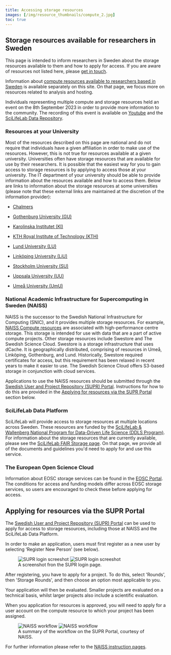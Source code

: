 ```yaml
---
title: Accessing storage resources
images: [/img/resource_thumbnails/compute_2.jpg]
toc: true
---
```


## Storage resources available for researchers in Sweden

This page is intended to inform researchers in Sweden about the storage resources available to them and how to apply for access. If you are aware of resources not listed here, please [get in touch](/contact/).

Information about [compute resources available to researchers based in Sweden](/services/e-infrastructure/) is available separately on this site. On that page, we focus more on resources related to analysis and hosting.

Individuals representing multiple compute and storage resources held an event on the 8th September 2023 in order to provide more information to the community. The recording of this event is available on [Youtube](https://www.youtube.com/watch?v=SJoT5FYBomY) and the [SciLifeLab Data Repository](https://doi.org/10.17044/scilifelab.24106152.v2).

### Resources at your University

Most of the resources described on this page are national and do not require that individuals have a given affiliation in order to make use of the resources. However, this is not true for resources available at a given university. Universities often have storage resources that are available for use by their researchers. It is possible that the easiest way for you to gain access to storage resources is by applying to access those at your university. The IT department of your university should be able to provide information about the resources available and how to access them. Below are links to information about the storage resources at some universities (please note that these external links are maintained at the discretion of the information provider):

- [Chalmers](https://www.chalmers.se/en/infrastructure/ecommons/compute-and-storage/)

- [Gothenburg University (GU)](https://www.medarbetarportalen.gu.se/service-stod/hantering-av-forskningsdata/steg-3-lagra-forskningsdata/?languageId=100001&skipSSOCheck=true&referer=https%3A%2F%2Fwww.google.com%2F)

- [Karolinska Institutet (KI)](https://staff.ki.se/guidelines-for-research-documentation-and-data-management)

- [KTH Royal Institute of Technology (KTH)](https://www.kth.se/en/biblioteket/publicera-analysera/hantera-forskningsdata/lagring-av-forskningsdata-och-langsiktigt-bevarande-1.861129)

- [Lund University (LU)](https://www.staff.lu.se/research-and-education/research-support/support-research-process/research-data-management)

- [Linköping University (LiU)](https://ep.liu.se/en/datamanagement.aspx)

- [Stockholm University (SU)](https://www.su.se/staff/researchers/research-data)

- [Uppsala University (UU)](https://mp.uu.se/en/web/info/forska/forskningsdata/lagra-samarbeta)

- [Umeå University (UmU)](https://www.umu.se/en/library/research-data/)

### National Academic Infrastructure for Supercomputing in Sweden (NAISS)

NAISS is the successor to the Swedish National Infrastructure for Computing (SNIC), and it provides multiple storage resources. For example, [NAISS Compute resources](/services/e-infrastructure/#national-academic-infrastructure-for-supercomputing-in-sweden-naiss) are associated with high-performance centre storage. This storage is intended for use with data that are a part of active compute projects. Other storage resources include Swestore and The Swedish Science Cloud. Swestore is a storage infrastructure that uses dCache. It is geographically distributed, comprising of resources in Umeå, Linköping, Gothenburg, and Lund. Historically, Swestore required certificates for access, but this requirement has been relaxed in recent years to make it easier to use. The Swedish Science Cloud offers S3-based storage in conjunction with cloud services.

Applications to use the NAISS resources should be submitted through the [Swedish User and Project Repository (SUPR) Portal](https://supr.naiss.se/). Instructions for how to do this are provided in the [Applying for resources via the SUPR Portal](#applying-for-resources-via-the-supr-portal) section below.

### SciLifeLab Data Platform

SciLifeLab will provide access to storage resources at multiple locations across Sweden. These resources are funded by the [SciLifeLab & Wallenberg National Program for Data-Driven Life Science (DDLS Program)](https://www.scilifelab.se/data-driven/). For information about the storage resources that are currently available, please see the [SciLifeLab FAIR Storage page](/services/fairstorage/). On that page, we provide all of the documents and guidelines you'd need to apply for and use this service.

### The European Open Science Cloud

Information about EOSC storage services can be found in the [EOSC Portal](https://eosc-portal.eu/). The conditions for access and funding models differ across EOSC storage services, so users are encouraged to check these before applying for access.

## Applying for resources via the SUPR Portal

The [Swedish User and Project Repository (SUPR) Portal](https://supr.naiss.se/) can be used to apply for access to storage resources, including those at NAISS and the SciLifeLab Data Platform.

In order to make an application, users must first register as a new user by selecting ‘Register New Person’ (see below).

 <figure class="my-3 figure w-100 text-center">
  <img src="/img/misc/SUPR_login.png" alt="SUPR login screeshot" class="figure-img img-fluid w-75 d-none d-xl-inline">
  <img src="/img/misc/SUPR_login.png" alt="SUPR login screeshot" class="figure-img img-fluid w-100 d-xl-none">
  <figcaption class="figure-caption">A screenshot fron the SUPR login page.</figcaption>
</figure>

After registering, you have to apply for a project. To do this, select 'Rounds', then 'Storage Rounds', and then choose an option most applicable to you.

Your application will then be evaluated. Smaller projects are evaluated on a technical basis, whilst larger projects also include a scientific evaluation.

When you application for resources is approved, you will need to apply for a user account on the compute resource to which your project has been assigned.

<figure class="my-3 figure w-100 text-center">
  <img src="/img/misc/NAISS_workflow.png" alt="NAISS workflow" class="figure-img img-fluid w-75 d-none d-xl-inline">
  <img src="/img/misc/NAISS_workflow.png" alt="NAISS workflow" class="figure-img img-fluid w-100 d-xl-none">
  <figcaption class="figure-caption">A summary of the workflow on the SUPR Portal, courtesy of NAISS.</figcaption>
</figure>

For further information please refer to the [NAISS instruction pages](https://www.naiss.se).
